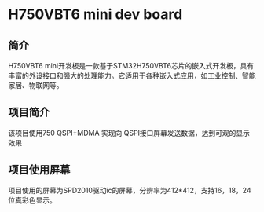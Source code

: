 
# H750VBT6 mini dev board

## 简介

H750VBT6 mini开发板是一款基于STM32H750VBT6芯片的嵌入式开发板，具有丰富的外设接口和强大的处理能力。它适用于各种嵌入式应用，如工业控制、智能家居、物联网等。

## 项目简介

该项目使用750 QSPI+MDMA 实现向 QSPI接口屏幕发送数据，达到可观的显示效果

## 项目使用屏幕

项目使用的屏幕为SPD2010驱动ic的屏幕，分辨率为412*412，支持16，18，24位真彩色显示。


